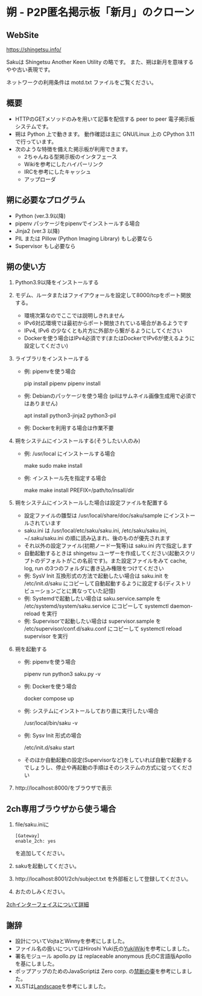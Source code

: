 朔 - P2P匿名掲示板「新月」のクローン
====================================

WebSite
-------
  https://shingetsu.info/

Sakuは Shingetsu Another Keen Utility の略です。
また、朔は新月を意味するやや古い表現です。

ネットワークの利用条件は motd.txt ファイルをご覧ください。

概要
----
* HTTPのGETメソッドのみを用いて記事を配信する
  peer to peer 電子掲示板システムです。
* 朔は Python 上で動きます。
  動作確認は主に GNU/Linux 上の CPython 3.11 で行っています。
* 次のような特徴を備えた掲示板が利用できます。
    * 2ちゃんねる型掲示板のインタフェース
    * Wikiを参考にしたハイパーリンク
    * IRCを参考にしたキャッシュ
    * アップローダ

朔に必要なプログラム
--------------------
* Python (ver.3.9以降)
* pipenv パッケージをpipenvでインストールする場合
* Jinja2 (ver.3 以降)
* PIL または Pillow (Python Imaging Library) もし必要なら
* Supervisor もし必要なら

朔の使い方
----------
1. Python3.9以降をインストールする
2. モデム、ルータまたはファイアウォールを設定して8000/tcpをポート開放する。
   * 環境次第なのでここでは説明しきれません
   * IPv6対応環境では最初からポート開放されている場合があるようです
   * IPv4, IPv6 の少なくとも片方に外部から繋がるようにしてください
   * Dockerを使う場合はIPv4必須です(またはDockerでIPv6が使えるように設定してください)
3. ライブラリをインストールする
    * 例: pipenvを使う場合

        pip install pipenv
        pipenv install

    * 例: Debianのパッケージを使う場合 (pilはサムネイル画像生成用で必須ではありません)

        apt install python3-jinja2 python3-pil

    * 例: Dockerを利用する場合は作業不要
4. 朔をシステムにインストールする(そうしたい人のみ)
    * 例: /usr/local にインストールする場合

        make
        sudo make install

    * 例: インストール先を指定する場合

        make
        make install PREFIX=/path/to/insall/dir

5. 朔をシステムにインストールした場合は設定ファイルを配置する
    * 設定ファイルの雛型は /usr/local/share/doc/saku/sample にインストールされています
    * saku.ini は /usr/local/etc/saku/saku.ini, /etc/saku/saku.ini, ~/.saku/saku.ini の順に読み込まれ、後のものが優先されます
    * それ以外の設定ファイル(初期ノード一覧等)は saku.ini 内で指定します
    * 自動起動するときは shingetsu ユーザーを作成してください(起動スクリプトのデフォルトがこの名前です)。また設定ファイルをみて cache, log, run の3つのフォルダに書き込み権限をつけてください
    * 例: SysV Init 互換形式の方法で起動したい場合は saku.init を /etc/init.d/saku にコピーして自動起動するように設定する(ディストリビューションごとに異なっていた記憶)
    * 例: Systemdで起動したい場合は saku.service.sample を /etc/systemd/system/saku.service にコピーして systemctl daemon-reload を実行
    * 例: Supervisorで起動したい場合は supervisor.sample を /etc/supervisor/conf.d/saku.conf にコピーして systemctl reload supervisor を実行
6. 朔を起動する
    * 例: pipenvを使う場合

        pipenv run python3 saku.py -v

    * 例: Dockerを使う場合

        docker compose up

    * 例: システムにインストールしており直に実行したい場合

        /usr/local/bin/saku -v

    * 例: Sysv Init 形式の場合

        /etc/init.d/saku start

    * そのほか自動起動の設定(Supervisorなど)をしていれば自動で起動するでしょうし、停止や再起動の手順はそのシステムの方式に従ってください
7. http://localhost:8000/をブラウザで表示

2ch専用ブラウザから使う場合
---------------------------
1. file/saku.iniに

       [Gateway]
       enable_2ch: yes

   を追加してください。
2. sakuを起動してください。
3. http://localhost:8001/2ch/subject.txt を外部板として登録してください。
4. おたのしみください。

[2chインターフェイスについて詳細](./2ch-interface.README.md)

謝辞
----
* 設計についてVojtaとWinnyを参考にしました。
* ファイル名の扱いについてはHiroshi Yuki氏の[YukiWiki](https://www.hyuki.com/yukiwiki/)を参考にしました。
* 署名モジュール apollo.py は replaceable anonymous 氏のC言語版Apolloを基にしました。
* ポップアップのためのJavaScriptは  Zero corp. の[禁断の壷](http://tubo.80.kg/)を参考にしました。
* XLSTは[Landscape](https://sonic64.com/2005-03-16.html)を参考にしました。
